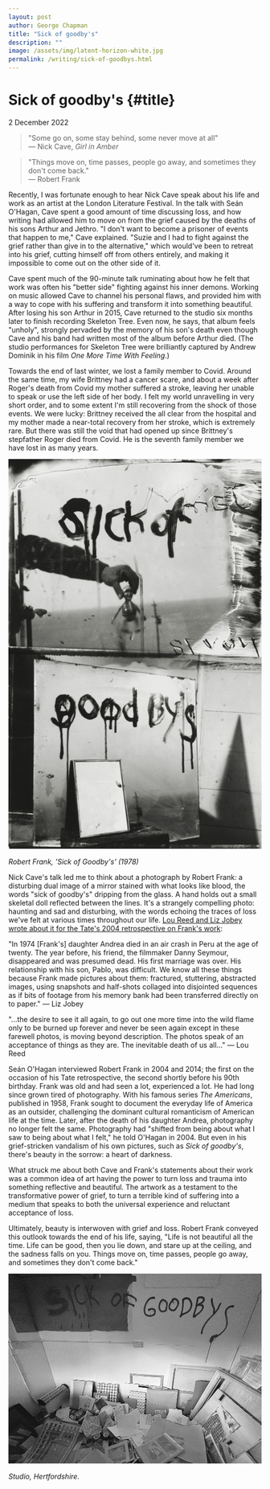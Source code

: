 ```yaml
---
layout: post
author: George Chapman
title: "Sick of goodby's"
description: ""
image: /assets/img/latent-horizon-white.jpg
permalink: /writing/sick-of-goodbys.html
---
```

# Sick of goodby's {#title}
2 December 2022

> "Some go on, some stay behind, some never move at all"  
> — Nick Cave, *Girl in Amber*

> "Things move on, time passes, people go away, and sometimes they don't come back."  
> — Robert Frank

Recently, I was fortunate enough to hear Nick Cave speak about his life and work as an artist at the London Literature Festival. In the talk with Seán O'Hagan, Cave spent a good amount of time discussing loss, and how writing had allowed him to move on from the grief caused by the deaths of his sons Arthur and Jethro. "I don't want to become a prisoner of events that happen to me," Cave explained. "Suzie and I had to fight against the grief rather than give in to the alternative," which would've been to retreat into his grief, cutting himself off from others entirely, and making it impossible to come out on the other side of it.

Cave spent much of the 90-minute talk ruminating about how he felt that work was often his "better side" fighting against his inner demons. Working on music allowed Cave to channel his personal flaws, and provided him with a way to cope with his suffering and transform it into something beautiful. After losing his son Arthur in 2015, Cave returned to the studio six months later to finish recording Skeleton Tree. Even now, he says, that album feels "unholy", strongly pervaded by the memory of his son's death even though Cave and his band had written most of the album before Arthur died. (The studio performances for Skeleton Tree were brilliantly captured by Andrew Dominik in his film *One More Time With Feeling*.)

Towards the end of last winter, we lost a family member to Covid. Around the same time, my wife Brittney had a cancer scare, and about a week after Roger's death from Covid my mother suffered a stroke, leaving her unable to speak or use the left side of her body. I felt my world unravelling in very short order, and to some extent I'm still recovering from the shock of those events. We were lucky: Brittney received the all clear from the hospital and my mother made a near-total recovery from her stroke, which is extremely rare. But there was still the void that had opened up since Brittney's stepfather Roger died from Covid. He is the seventh family member we have lost in as many years.

![Robert Frank, 'Sick of Goodby's' (1978)](/assets/img/iay3ORj.jpg)

*Robert Frank, 'Sick of Goodby's' (1978)*

Nick Cave's talk led me to think about a photograph by Robert Frank: a disturbing dual image of a mirror stained with what looks like blood, the words "sick of goodby's" dripping from the glass. A hand holds out a small skeletal doll reflected between the lines. It's a strangely compelling photo: haunting and sad and disturbing, with the words echoing the traces of loss we've felt at various times throughout our life. [Lou Reed and Liz Jobey wrote about it for the Tate's 2004 retrospective on Frank's work](https://www.tate.org.uk/tate-etc/issue-2-autumn-2004/six-reflections-on-photography-robert-frank):

"In 1974 [Frank's] daughter Andrea died in an air crash in Peru at the age of twenty. The year before, his friend, the filmmaker Danny Seymour, disappeared and was presumed dead. His first marriage was over. His relationship with his son, Pablo, was difficult. We know all these things because Frank made pictures about them: fractured, stuttering, abstracted images, using snapshots and half-shots collaged into disjointed sequences as if bits of footage from his memory bank had been transferred directly on to paper."
— Liz Jobey

"...the desire to see it all again, to go out one more time into the wild flame only to be burned up forever and never be seen again except in these farewell photos, is moving beyond description. The photos speak of an acceptance of things as they are. The inevitable death of us all..."
— Lou Reed

Seán O'Hagan interviewed Robert Frank in 2004 and 2014; the first on the occasion of his Tate retrospective, the second shortly before his 90th birthday. Frank was old and had seen a lot, experienced a lot. He had long since grown tired of photography. With his famous series *The Americans*, published in 1958, Frank sought to document the everyday life of America as an outsider, challenging the dominant cultural romanticism of American life at the time. Later, after the death of his daughter Andrea, photography no longer felt the same. Photography had "shifted from being about what I saw to being about what I felt," he told O'Hagan in 2004. But even in his grief-stricken vandalism of his own pictures, such as *Sick of goodby's*, there's beauty in the sorrow: a heart of darkness.

What struck me about both Cave and Frank's statements about their work was a common idea of art having the power to turn loss and trauma into something reflective and beautiful. The artwork as a testament to the transformative power of grief, to turn a terrible kind of suffering into a medium that speaks to both the universal experience and reluctant acceptance of loss.

Ultimately, beauty is interwoven with grief and loss. Robert Frank conveyed this outlook towards the end of his life, saying, "Life is not beautiful all the time. Life can be good, then you lie down, and stare up at the ceiling, and the sadness falls on you. Things move on, time passes, people go away, and sometimes they don't come back."

![Studio image, October 2022](/assets/img/nT4LVuD.jpg)

*Studio, Hertfordshire.*
